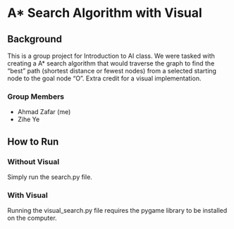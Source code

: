 # A* Search Algorithm with Visual
## Background
This is a group project for Introduction to AI class. We were tasked with
creating a A* search algorithm that would traverse the graph to find the
“best” path (shortest distance or fewest nodes) from a selected starting node
to the goal node “O”. Extra credit for a visual implementation.

### Group Members
- Ahmad Zafar (me)
- Zihe Ye

## How to Run
### Without Visual
Simply run the search.py file.

### With Visual
Running the visual_search.py file requires the pygame library to be installed 
on the computer.
